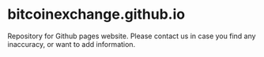 # bitcoinexchange.github.io
Repository for Github pages website.
Please contact us in case you find any inaccuracy, or want to add information.
